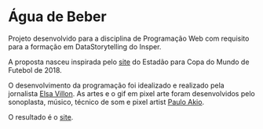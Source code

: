 <h1> Água de Beber</h1>

Projeto desenvolvido para a disciplina de Programação Web com requisito para a formação em DataStorytelling do Insper.

A proposta nasceu inspirada pelo [site](https://infograficos.estadao.com.br/esportes/copa/2018/quiz/jogadores/) do Estadão para Copa do Mundo de Futebol de 2018.

O desenvolvimento da programação foi idealizado e realizado pela jornalista [Elsa Villon](https://elsavillon.wixsite.com/elsavillon). As artes e o gif em pixel arte foram desenvolvidos pelo sonoplasta, músico, técnico de som e pixel artist [Paulo Akio](https://www.behance.net/pauloakio).

O resultado é o [site](https:www.aguadebeber.com.br).
